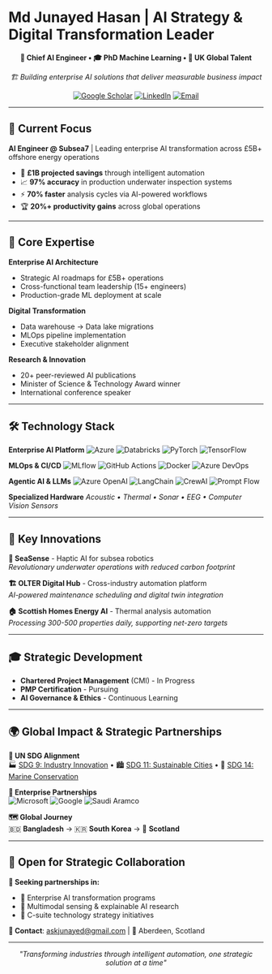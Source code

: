 # Md Junayed Hasan | AI Strategy & Digital Transformation Leader

<div align="center">

**🎯 Chief AI Engineer • 🎓 PhD Machine Learning • 🌟 UK Global Talent**

*🏗️ Building enterprise AI solutions that deliver measurable business impact*

[![Google Scholar](https://img.shields.io/badge/Google%20Scholar-4285F4?style=for-the-badge&logo=google-scholar&logoColor=white)](https://scholar.google.com/citations?user=6dp1PZAAAAAJ&hl=en)
[![LinkedIn](https://img.shields.io/badge/LinkedIn-0077B5?style=for-the-badge&logo=linkedin&logoColor=white)](https://www.linkedin.com/in/mdjunayedhasan/)
[![Email](https://img.shields.io/badge/Email-D14836?style=for-the-badge&logo=gmail&logoColor=white)](mailto:askjunayed@gmail.com)


</div>

---

## 💼 Current Focus

**AI Engineer @ Subsea7** | Leading enterprise AI transformation across £5B+ offshore energy operations

- 🎯 **£1B projected savings** through intelligent automation
- 📈 **97% accuracy** in production underwater inspection systems  
- ⚡ **70% faster** analysis cycles via AI-powered workflows
- 🏆 **20%+ productivity gains** across global operations

---

## 🚀 Core Expertise

**Enterprise AI Architecture**
- Strategic AI roadmaps for £5B+ operations
- Cross-functional team leadership (15+ engineers)
- Production-grade ML deployment at scale

**Digital Transformation**
- Data warehouse → Data lake migrations
- MLOps pipeline implementation  
- Executive stakeholder alignment

**Research & Innovation**
- 20+ peer-reviewed AI publications
- Minister of Science & Technology Award winner
- International conference speaker

---

## 🛠️ Technology Stack

**Enterprise AI Platform**
![Azure](https://img.shields.io/badge/Azure-0078D4?style=flat&logo=microsoft-azure&logoColor=white)
![Databricks](https://img.shields.io/badge/Databricks-FF3621?style=flat&logo=databricks&logoColor=white)
![PyTorch](https://img.shields.io/badge/PyTorch-EE4C2C?style=flat&logo=pytorch&logoColor=white)
![TensorFlow](https://img.shields.io/badge/TensorFlow-FF6F00?style=flat&logo=tensorflow&logoColor=white)

**MLOps & CI/CD**
![MLflow](https://img.shields.io/badge/MLflow-0194E2?style=flat&logo=mlflow&logoColor=white)
![GitHub Actions](https://img.shields.io/badge/GitHub%20Actions-2088FF?style=flat&logo=github-actions&logoColor=white)
![Docker](https://img.shields.io/badge/Docker-2496ED?style=flat&logo=docker&logoColor=white)
![Azure DevOps](https://img.shields.io/badge/Azure%20DevOps-0078D7?style=flat&logo=azure-devops&logoColor=white)

**Agentic AI & LLMs**
![Azure OpenAI](https://img.shields.io/badge/Azure%20OpenAI-412991?style=flat&logo=openai&logoColor=white)
![LangChain](https://img.shields.io/badge/LangChain-121212?style=flat&logo=chainlink&logoColor=white)
![CrewAI](https://img.shields.io/badge/CrewAI-FF6B6B?style=flat&logo=ai&logoColor=white)
![Prompt Flow](https://img.shields.io/badge/Azure%20Prompt%20Flow-00BCF2?style=flat&logo=microsoft&logoColor=white)

**Specialized Hardware**
*Acoustic • Thermal • Sonar • EEG • Computer Vision Sensors*

---

## 🌟 Key Innovations

**🌊 SeaSense** - Haptic AI for subsea robotics  
*Revolutionary underwater operations with reduced carbon footprint*

**🏗️ OLTER Digital Hub** - Cross-industry automation platform  
*AI-powered maintenance scheduling and digital twin integration*

**🏠 Scottish Homes Energy AI** - Thermal analysis automation  
*Processing 300-500 properties daily, supporting net-zero targets*

---

## 🎓 Strategic Development

- **Chartered Project Management** (CMI) - In Progress
- **PMP Certification** - Pursuing  
- **AI Governance & Ethics** - Continuous Learning

---

## 🌍 Global Impact & Strategic Partnerships

**🎯 UN SDG Alignment**  
🏭 [SDG 9: Industry Innovation](https://sdgs.un.org/goals/goal9) • 🏙️ [SDG 11: Sustainable Cities](https://sdgs.un.org/goals/goal11) • 🌊 [SDG 14: Marine Conservation](https://sdgs.un.org/goals/goal14)

**🤝 Enterprise Partnerships**  
<img src="https://img.shields.io/badge/Microsoft-0078D4?style=flat&logo=microsoft&logoColor=white" alt="Microsoft"> <img src="https://img.shields.io/badge/Google-4285F4?style=flat&logo=google&logoColor=white" alt="Google"> <img src="https://img.shields.io/badge/Saudi%20Aramco-00843D?style=flat&logo=chevron&logoColor=white" alt="Saudi Aramco">

**🗺️ Global Journey**  
🇧🇩 **Bangladesh** → 🇰🇷 **South Korea** → 🏴󠁧󠁢󠁳󠁣󠁴󠁿 **Scotland**

---

## 🤝 Open for Strategic Collaboration

**🎯 Seeking partnerships in:**
- 🏢 Enterprise AI transformation programs
- 🔬 Multimodal sensing & explainable AI research  
- 💼 C-suite technology strategy initiatives

**📍 Contact**: [askjunayed@gmail.com](mailto:askjunayed@gmail.com) | 🏴󠁧󠁢󠁳󠁣󠁴󠁿 Aberdeen, Scotland

---

<div align="center">
<i>"Transforming industries through intelligent automation, one strategic solution at a time"</i>
</div>
